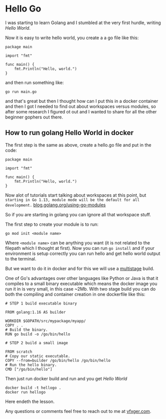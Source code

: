 # Hello Go
I was starting to learn Golang and I stumbled at the very first hurdle, writing *Hello World*. 

Now it is easy to write hello world, you create a a go file like this:
```
package main

import "fmt"

func main() {
	fmt.Println("Hello, world.")
}
```

and then run something like:
```
go run main.go
```

and that's great but then I thought how can I put this in a docker container and then I got I needed to find out about workspaces versus modules, so after some research I figured ot out and I wanted to share for all the other beginner gophers out there.

## How to run golang Hello World in docker
The first step is the same as above, create a hello.go file and put in the code:
```
package main

import "fmt"

func main() {
	fmt.Println("Hello, world.")
}
```

Now alot of tutorials start talking about workspaces at this point, but `starting in Go 1.13, module mode will be the default for all development.` 
[blog.golang.org/using-go-modules](https://blog.golang.org/using-go-modules)

So if you are starting in golang you can ignore all that workspace stuff.

The first step to create your module is to run:
```
go mod init <module name>
```
Where `<module name>` can be anything you want (it is not related to the filepath which I thought at first).
Now you can run `go install` and if your environment is setup correctly you can run hello and get hello world output to the terminal.

But we want to do it in docker and for this we will use a [multistage](https://docs.docker.com/develop/develop-images/multistage-build/) build.

One of Go's advantages over other languages like Python or Java is that it compiles to a small binary executable which means the docker image you run it in is very small, in this case ~2Mb. With two stage build you can do both the compiling and container creation in one dockerfile like this:
```
# STEP 1 build executable binary

FROM golang:1.16 AS builder

WORKDIR $GOPATH/src/mypackage/myapp/
COPY . .
# Build the binary.
RUN go build -o /go/bin/hello

# STEP 2 build a small image

FROM scratch
# Copy our static executable.
COPY --from=builder /go/bin/hello /go/bin/hello
# Run the hello binary.
CMD ["/go/bin/hello"]
```

Then just run docker build and run and you get *Hello World*

```
docker build -t hellogo .
docker run hellogo
```
Here endeth the lesson.

Any questions or comments feel free to reach out to me at  [vfxger.com](https://https://www.vfxger.com/).
